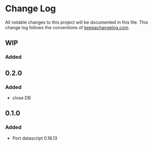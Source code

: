 # Change Log
All notable changes to this project will be documented in this file. This change log follows the conventions of [keepachangelog.com](http://keepachangelog.com/).

## WIP
### Added

## 0.2.0
### Added
- close DB

## 0.1.0
### Added
- Port datascript 0.18.13

